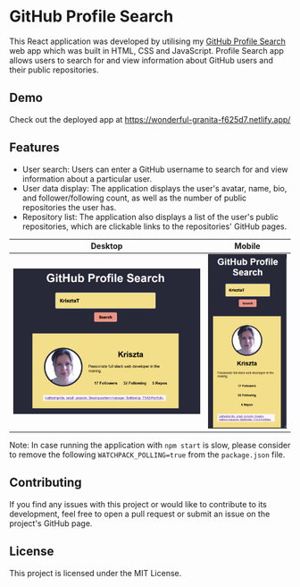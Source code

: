 # GitHub Profile Search

This React application was developed by utilising my [GitHub Profile Search](https://github.com/KrisztaT/small_projects/tree/main/github_profiles) web app which was built in HTML, CSS and JavaScript. Profile Search app allows users to search for and view information about GitHub users and their public repositories.

## Demo

Check out the deployed app at https://wonderful-granita-f625d7.netlify.app/

## Features

* User search: Users can enter a GitHub username to search for and view information about a particular user.
* User data display: The application displays the user's avatar, name, bio, and follower/following count, as well as the number of public repositories the user has.
* Repository list: The application also displays a list of the user's public repositories, which are clickable links to the repositories' GitHub pages.

| Desktop | Mobile |
| --- | --- |
| ![User Search](./public/Screenshot_desktop.png) | ![User Search Mobile](./public/Screenshot_mobile.png) |

Note: In case running the application with `npm start` is slow, please consider to remove the following `WATCHPACK_POLLING=true` from the `package.json` file.

## Contributing

If you find any issues with this project or would like to contribute to its development, feel free to open a pull request or submit an issue on the project's GitHub page.

## License

This project is licensed under the MIT License.
